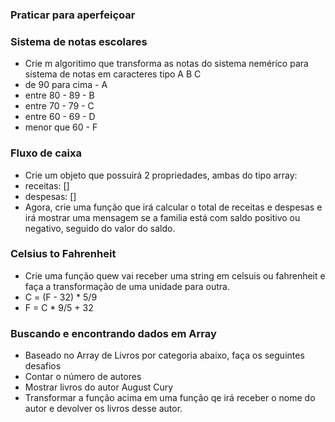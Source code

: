 ### Praticar para aperfeiçoar

### Sistema de notas escolares
- Crie m algoritimo que transforma as notas do sistema nemérico para sistema de notas em caracteres tipo A B C
- de 90 para cima - A
- entre 80 - 89 - B
- entre 70 - 79 - C
- entre 60 - 69 - D
- menor que 60 - F

### Fluxo de caixa
- Crie um objeto que possuirá 2 propriedades, ambas do tipo array:
- receitas: []
- despesas: []
- Agora, crie uma função que irá calcular o total de receitas e despesas e irá mostrar uma mensagem se a familia está com saldo positivo ou negativo, seguido do valor do saldo.

### Celsius to Fahrenheit
- Crie uma função quew vai receber uma string em celsuis ou fahrenheit e faça a transformação de uma unidade para outra.
- C = (F - 32) * 5/9
- F = C * 9/5 + 32

### Buscando e encontrando dados em Array
- Baseado no Array de Livros por categoria abaixo, faça os seguintes desafios
- Contar o número de autores
- Mostrar livros do autor August Cury
- Transformar a função acima em uma função qe irá receber o nome do autor e devolver os livros desse autor.